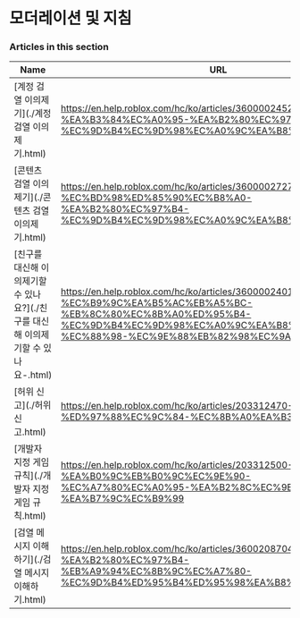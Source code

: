 # 모더레이션 및 지침  
### Articles in this section
Name|URL
-|-
[계정 검열 이의제기](./계정 검열 이의제기.html) |https://en.help.roblox.com/hc/ko/articles/360000245263-%EA%B3%84%EC%A0%95-%EA%B2%80%EC%97%B4-%EC%9D%B4%EC%9D%98%EC%A0%9C%EA%B8%B0
[콘텐츠 검열 이의제기](./콘텐츠 검열 이의제기.html) |https://en.help.roblox.com/hc/ko/articles/360000272703-%EC%BD%98%ED%85%90%EC%B8%A0-%EA%B2%80%EC%97%B4-%EC%9D%B4%EC%9D%98%EC%A0%9C%EA%B8%B0
[친구를 대신해 이의제기할 수 있나요?](./친구를 대신해 이의제기할 수 있나요-.html) |https://en.help.roblox.com/hc/ko/articles/360000240183-%EC%B9%9C%EA%B5%AC%EB%A5%BC-%EB%8C%80%EC%8B%A0%ED%95%B4-%EC%9D%B4%EC%9D%98%EC%A0%9C%EA%B8%B0%ED%95%A0-%EC%88%98-%EC%9E%88%EB%82%98%EC%9A%94-
[허위 신고](./허위 신고.html) |https://en.help.roblox.com/hc/ko/articles/203312470-%ED%97%88%EC%9C%84-%EC%8B%A0%EA%B3%A0
[개발자 지정 게임 규칙](./개발자 지정 게임 규칙.html) |https://en.help.roblox.com/hc/ko/articles/203312500-%EA%B0%9C%EB%B0%9C%EC%9E%90-%EC%A7%80%EC%A0%95-%EA%B2%8C%EC%9E%84-%EA%B7%9C%EC%B9%99
[검열 메시지 이해하기](./검열 메시지 이해하기.html) |https://en.help.roblox.com/hc/ko/articles/360020870412-%EA%B2%80%EC%97%B4-%EB%A9%94%EC%8B%9C%EC%A7%80-%EC%9D%B4%ED%95%B4%ED%95%98%EA%B8%B0